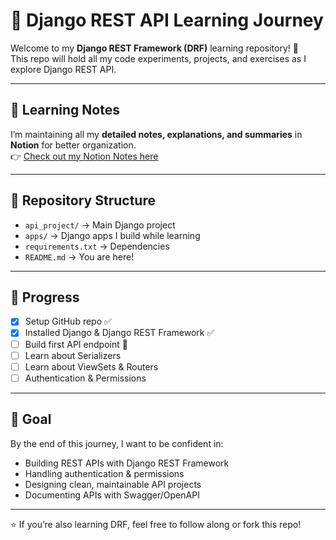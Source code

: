 # 📘 Django REST API Learning Journey

Welcome to my **Django REST Framework (DRF)** learning repository! 🚀  
This repo will hold all my code experiments, projects, and exercises as I explore Django REST API.

---

## 📝 Learning Notes
I’m maintaining all my **detailed notes, explanations, and summaries** in **Notion** for better organization.  
👉 [Check out my Notion Notes here](https://www.notion.so/Django-REST-API-Learning-Template-f11a2c45ba994632860f5c248f978841?source=copy_link)  

---

## 📂 Repository Structure
- `api_project/` → Main Django project  
- `apps/` → Django apps I build while learning  
- `requirements.txt` → Dependencies  
- `README.md` → You are here!  

---

## 🚀 Progress
- [x] Setup GitHub repo ✅  
- [x] Installed Django & Django REST Framework ✅  
- [ ] Build first API endpoint 🔄  
- [ ] Learn about Serializers  
- [ ] Learn about ViewSets & Routers  
- [ ] Authentication & Permissions  

---

## 🎯 Goal
By the end of this journey, I want to be confident in:
- Building REST APIs with Django REST Framework
- Handling authentication & permissions
- Designing clean, maintainable API projects
- Documenting APIs with Swagger/OpenAPI

---

⭐ If you’re also learning DRF, feel free to follow along or fork this repo!  
